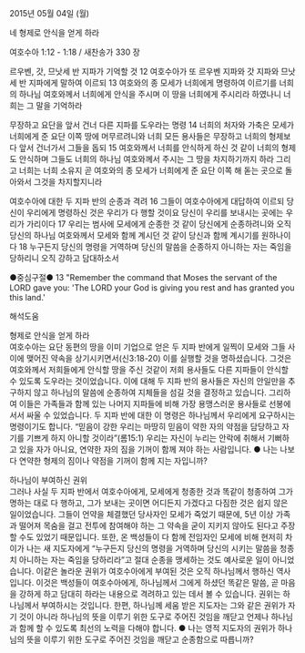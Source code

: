 2015년 05월 04일 (월)

네 형제로 안식을 얻게 하라



여호수아 1:12 - 1:18 / 새찬송가 330 장


르우벤, 갓, 므낫세 반 지파가 기억할 것
12 여호수아가 또 르우벤 지파와 갓 지파와 므낫세 반 지파에게 말하여 이르되 13 여호와의 종 모세가 너희에게 명령하여 이르기를 너희의 하나님 여호와께서 너희에게 안식을 주시며 이 땅을 너희에게 주시리라 하였나니 너희는 그 말을 기억하라

무장하고 요단을 앞서 건너 다른 지파를 도우라는 명령
14 너희의 처자와 가축은 모세가 너희에게 준 요단 이쪽 땅에 머무르려니와 너희 모든 용사들은 무장하고 너희의 형제보다 앞서 건너가서 그들을 돕되 15 여호와께서 너희를 안식하게 하신 것 같이 너희의 형제도 안식하며 그들도 너희의 하나님 여호와께서 주시는 그 땅을 차지하기까지 하라 그리고 너희는 너희 소유지 곧 여호와의 종 모세가 너희에게 준 요단 이쪽 해 돋는 곳으로 돌아와서 그것을 차지할지니라 

여호수아에 대한 두 지파 반의 순종과 격려 
16 그들이 여호수아에게 대답하여 이르되 당신이 우리에게 명령하신 것은 우리가 다 행할 것이요 당신이 우리를 보내시는 곳에는 우리가 가리이다 
17 우리는 범사에 모세에게 순종한 것 같이 당신에게 순종하려니와 오직 당신의 하나님 여호와께서 모세와 함께 계시던 것 같이 당신과 함께 계시기를 원하나이다 18 누구든지 당신의 명령을 거역하며 당신의 말씀을 순종하지 아니하는 자는 죽임을 당하리니 오직 강하고 담대하소서

●중심구절● 13 "Remember the command that Moses the servant of the LORD gave you: 'The LORD your God is giving you rest and has granted you this land.'

해석도움





형제로 안식을 얻게 하라  
여호수아는 요단 동편의 땅을 이미 기업으로 얻은 두 지파 반에게 일찍이 모세와 그들 사이에 맺어진 약속을 상기시키면서(신3:18-20) 이를 실행할 것을 명하셨습니다. 그것은 여호와께서 저희들에게 안식할 땅을 주신 것같이 저희 용사들도 다른 지파들이 안식할 수 있도록 도우라는 것이었습니다. 이에 대해 두 지파 반의 용사들은 자신의 안일만을 추구하지 않고 하나님의 말씀에 순종하여 지체들을 섬길 것을 결정하고 있습니다. 그리하여 이들은 가족들과 함께 있는 나머지 지파들에 비해 가장 용맹스러운 용사들로 선봉에 서서 싸울 수 있었습니다. 두 지파 반에 대한 이 명령은 하나님께서 우리에게 요구하시는 명령이기도 합니다. “믿음이 강한 우리는 마땅히 믿음이 약한 자의 약점을 담당하고 자기를 기쁘게 하지 아니할 것이라”(롬15:1) 우리는 자신이 누리는 안락에 취해서 기뻐하고 있을 자가 아니요, 연약한 자의 짐을 기꺼이 함께 져야 하는 사람입니다.
●  나는 나보다 연약한 형제의 짐이나 약점을 기꺼이 함께 지는 자입니까? 


하나님이 부여하신 권위  
그러나 사실 두 지파 반에서 여호수아에게, 모세에게 청종한 것과 똑같이 청종하여 그가 명하는 대로 다 행하고, 그가 보내는 곳이면 어디든지 가겠다고 다짐한 것은 쉽지 않은 일이었습니다. 그들이 언약을 체결했던 당사자인 모세가 죽었기 때문에, 5년 이상 가족과 떨어져 목숨을 걸고 전투에 참여해야 하는 그 약속을 굳이 지키지 않아도 된다고 주장할 수도 있었기 때문입니다. 또한, 온 백성들이 다 함께 전임자인 모세에 비해 현저히 차이가 나는 새 지도자에게 “누구든지 당신의 명령을 거역하며 당신의 시키는 말씀을 청종치 아니하는 자는 죽임을 당하리라”고 절대 순종을 맹세하는 것도 예사로운 일이 아니었습니다. 이같은 놀라운 권위가 여호수아에게 부여된 것은 오직 하나님께서 행하신 역사입니다. 이것은 백성들이 여호수아에게, 하나님께서 그에게 하셨던 똑같은 말씀, 곧 마음을 강하게 하고 담대히 하라는 내용으로 격려하고 있는 데서 볼 수 있습니다. 권위는 하나님께서 부여하시는 것입니다. 한편, 하나님께 세움 받은 지도자는 그와 같은 권위가 자기 것이 아니라 하나님의 뜻을 이루기 위한 도구로 주어진 것임을 깨닫고 언제나 하나님과 함께 할 수 있도록 최선의 노력을 다해야 합니다.
●  나는 영적 지도자의 권위가 하나님의 뜻을 이루기 위한 도구로 주어진 것임을 깨닫고 순종함으로 따릅니까?
